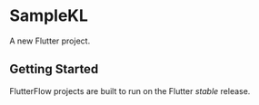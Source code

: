 # SampleKL

A new Flutter project.

## Getting Started

FlutterFlow projects are built to run on the Flutter _stable_ release.

